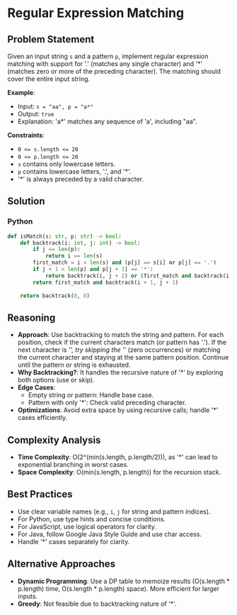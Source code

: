 # Regular Expression Matching

## Problem Statement
Given an input string `s` and a pattern `p`, implement regular expression matching with support for '.' (matches any single character) and '*' (matches zero or more of the preceding character). The matching should cover the entire input string.

**Example**:
- Input: `s = "aa", p = "a*"`
- Output: `true`
- Explanation: 'a*' matches any sequence of 'a', including "aa".

**Constraints**:
- `0 <= s.length <= 20`
- `0 <= p.length <= 20`
- `s` contains only lowercase letters.
- `p` contains lowercase letters, '.', and '*'.
- '*' is always preceded by a valid character.

## Solution

### Python
```python
def isMatch(s: str, p: str) -> bool:
    def backtrack(i: int, j: int) -> bool:
        if j == len(p):
            return i == len(s)
        first_match = i < len(s) and (p[j] == s[i] or p[j] == '.')
        if j + 1 < len(p) and p[j + 1] == '*':
            return backtrack(i, j + 2) or (first_match and backtrack(i + 1, j))
        return first_match and backtrack(i + 1, j + 1)
    
    return backtrack(0, 0)
```

## Reasoning
- **Approach**: Use backtracking to match the string and pattern. For each position, check if the current characters match (or pattern has '.'). If the next character is '*', try skipping the '*' (zero occurrences) or matching the current character and staying at the same pattern position. Continue until the pattern or string is exhausted.
- **Why Backtracking?**: It handles the recursive nature of '*' by exploring both options (use or skip).
- **Edge Cases**:
  - Empty string or pattern: Handle base case.
  - Pattern with only '*': Check valid preceding character.
- **Optimizations**: Avoid extra space by using recursive calls; handle '*' cases efficiently.

## Complexity Analysis
- **Time Complexity**: O(2^(min(s.length, p.length/2))), as '*' can lead to exponential branching in worst cases.
- **Space Complexity**: O(min(s.length, p.length)) for the recursion stack.

## Best Practices
- Use clear variable names (e.g., `i`, `j` for string and pattern indices).
- For Python, use type hints and concise conditions.
- For JavaScript, use logical operators for clarity.
- For Java, follow Google Java Style Guide and use char access.
- Handle '*' cases separately for clarity.

## Alternative Approaches
- **Dynamic Programming**: Use a DP table to memoize results (O(s.length * p.length) time, O(s.length * p.length) space). More efficient for larger inputs.
- **Greedy**: Not feasible due to backtracking nature of '*'.